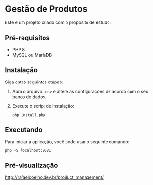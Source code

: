 # Gestão de Produtos

Este é um projeto criado com o propósito de estudo.

## Pré-requisitos

- PHP 8
- MySQL ou MariaDB

## Instalação

Siga estas seguintes etapas:

1. Abra o arquivo `.env` e altere as configurações de acordo com o seu banco de dados.

2. Execute o script de instalação:

   ```shell
   php install.php
   ```

## Executando

Para iniciar a aplicação, você pode usar o seguinte comando:

   ```shell
   php -S localhost:8081
   ```

## Pré-visualização
http://rafaelcoelho.dev.br/product_management/